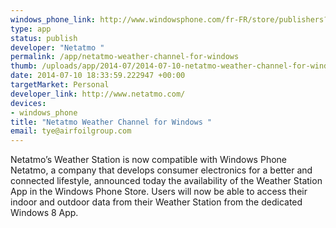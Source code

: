 ```yaml
--- 
windows_phone_link: http://www.windowsphone.com/fr-FR/store/publishers?publisherId=Netatmo
type: app
status: publish
developer: "Netatmo "
permalink: /app/netatmo-weather-channel-for-windows
thumb: /uploads/app/2014-07/2014-07-10-netatmo-weather-channel-for-windows.png
date: 2014-07-10 18:33:59.222947 +00:00
targetMarket: Personal
developer_link: http://www.netatmo.com/
devices: 
- windows_phone
title: "Netatmo Weather Channel for Windows "
email: tye@airfoilgroup.com
---
```


Netatmo’s Weather Station is now compatible with Windows Phone 
Netatmo, a company that develops consumer electronics for a better and connected lifestyle, announced today the availability of the Weather Station App in the Windows Phone Store.  Users will now be able to access their indoor and outdoor data from their Weather Station from the dedicated Windows 8 App.   
